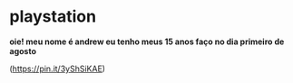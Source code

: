 # playstation

**oie! meu nome é andrew eu tenho meus 15 anos faço no dia primeiro de agosto**

(https://pin.it/3yShSiKAE)
